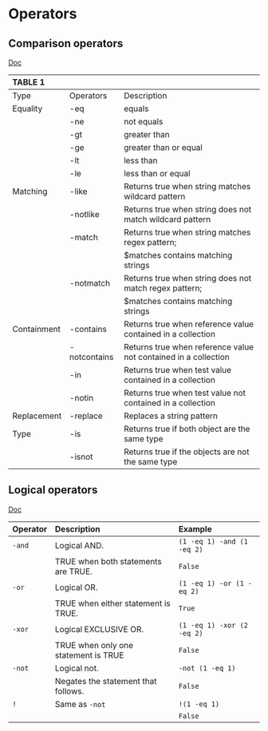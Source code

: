 # Operators

## Comparison operators

[Doc](https://docs.microsoft.com/en-us/powershell/module/microsoft.powershell.core/about/about_comparison_operators?view=powershell-7)

| TABLE 1 |  |  |
| :--- | :--- | :--- |
| Type | Operators | Description |
| Equality | -eq | equals |
|  | -ne | not equals |
|  | -gt | greater than |
|  | -ge | greater than or equal |
|  | -lt | less than |
|  | -le | less than or equal |
| Matching | -like | Returns true when string matches wildcard pattern |
|  | -notlike | Returns true when string does not match wildcard pattern |
|  | -match | Returns true when string matches regex pattern; |
|  |  | $matches contains matching strings |
|  | -notmatch | Returns true when string does not match regex pattern; |
|  |  | $matches contains matching strings |
| Containment | -contains | Returns true when reference value contained in a collection |
|  | -notcontains | Returns true when reference value not contained in a collection |
|  | -in | Returns true when test value contained in a collection |
|  | -notin | Returns true when test value not contained in a collection |
| Replacement | -replace | Replaces a string pattern |
| Type | -is | Returns true if both object are the same type |
|  | -isnot | Returns true if the objects are not the same type |

## Logical operators

[Doc](https://docs.microsoft.com/en-us/powershell/module/microsoft.powershell.core/about/about_logical_operators?view=powershell-7)

| Operator | Description | Example |
| :--- | :--- | :--- |
| `-and` | Logical AND. | `(1 -eq 1) -and (1 -eq 2)` |
|  | TRUE when both statements are TRUE. | `False` |
| `-or` | Logical OR.  | `(1 -eq 1) -or (1 -eq 2)` |
|  | TRUE when either statement is TRUE. | `True` |
| `-xor` | Logical EXCLUSIVE OR.  | `(1 -eq 1) -xor (2 -eq 2)` |
|  | TRUE when only one statement is TRUE | `False` |
| `-not` | Logical not.  | `-not (1 -eq 1)` |
|  | Negates the statement that follows. | `False` |
| `!` | Same as `-not` | `!(1 -eq 1)` |
|  |  | `False` |

### 

